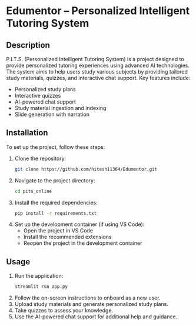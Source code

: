 # Edumentor – Personalized Intelligent Tutoring System

## Description
P.I.T.S. (Personalized Intelligent Tutoring System) is a project designed to provide personalized tutoring experiences using advanced AI technologies. The system aims to help users study various subjects by providing tailored study materials, quizzes, and interactive chat support. Key features include:
- Personalized study plans
- Interactive quizzes
- AI-powered chat support
- Study material ingestion and indexing
- Slide generation with narration

## Installation
To set up the project, follow these steps:
1. Clone the repository:
   ```bash
   git clone https://github.com/hitesh11364/Edumentor.git
   ```
2. Navigate to the project directory:
   ```bash
   cd pits_online
   ```
3. Install the required dependencies:
   ```bash
   pip install -r requirements.txt
   ```
4. Set up the development container (if using VS Code):
   - Open the project in VS Code
   - Install the recommended extensions
   - Reopen the project in the development container

## Usage
1. Run the application:
   ```bash
   streamlit run app.py
   ```
2. Follow the on-screen instructions to onboard as a new user.
3. Upload study materials and generate personalized study plans.
4. Take quizzes to assess your knowledge.
5. Use the AI-powered chat support for additional help and guidance.


